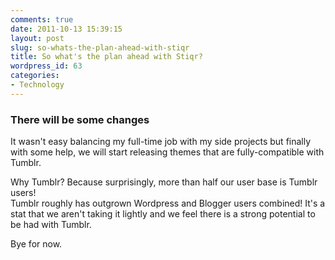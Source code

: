 ```yaml
---
comments: true
date: 2011-10-13 15:39:15
layout: post
slug: so-whats-the-plan-ahead-with-stiqr
title: So what's the plan ahead with Stiqr?
wordpress_id: 63
categories:
- Technology
---
```


### There will be some changes




It wasn't easy balancing my full-time job with my side projects but finally with some help, we will start releasing themes that are fully-compatible with Tumblr.




Why Tumblr? Because surprisingly, more than half our user base is Tumblr users!  
Tumblr roughly has outgrown Wordpress and Blogger users combined! It's a stat that we aren't taking it lightly and we feel there is a strong potential to be had with Tumblr.




Bye for now.




####  
